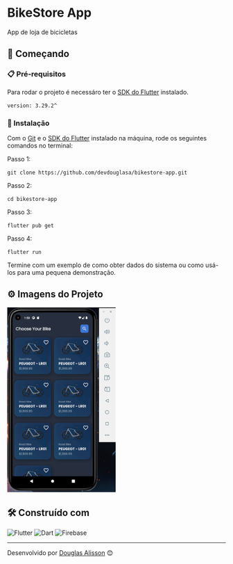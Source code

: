 # BikeStore App

App de loja de bicicletas

## 🚀 Começando


### 📋 Pré-requisitos

Para rodar o projeto é necessáro ter o [SDK do Flutter](https://flutter.dev/) instalado.

```
version: 3.29.2^
```

### 🔧 Instalação

Com o [Git](https://git-scm.com/downloads) e o [SDK do Flutter](https://flutter.dev/) instalado na máquina, rode os seguintes comandos no terminal:

Passo 1:
```
git clone https://github.com/devdouglasa/bikestore-app.git
```

Passo 2:
```
cd bikestore-app
```

Passo 3:
```
flutter pub get
```

Passo 4:
```
flutter run
```

Termine com um exemplo de como obter dados do sistema ou como usá-los para uma pequena demonstração.

## ⚙️ Imagens do Projeto

<img width=250 src='project.png'/>

## 🛠️ Construído com

<img width=40 src='https://cdn.jsdelivr.net/gh/devicons/devicon@latest/icons/flutter/flutter-original.svg' alt='Flutter'/>
<img width=40 src='https://cdn.jsdelivr.net/gh/devicons/devicon@latest/icons/dart/dart-original.svg' alt='Dart'/>
<img width=40 src='https://cdn.jsdelivr.net/gh/devicons/devicon@latest/icons/firebase/firebase-original.svg' alt='Firebase'/>


---
Desenvolvido por [Douglas Alisson](https://github.com/devdouglasa) 😊